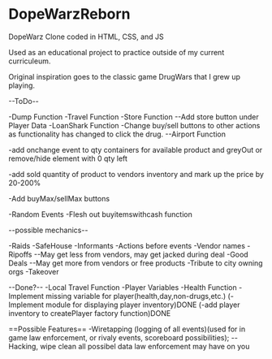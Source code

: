 # DopeWarzReborn

DopeWarz Clone coded in HTML, CSS, and JS

Used as an educational project to practice outside of my current curriculeum.

Original inspiration goes to the classic game DrugWars that I grew up playing.

--ToDo--


-Dump Function
-Travel Function
-Store Function
--Add store button under Player Data
-LoanShark Function
-Change buy/sell buttons to other actions as functionality has changed to click the drug.
--Airport Function

-add onchange event to qty containers for available product and greyOut or remove/hide element with 0 qty left

-add sold quantity of product to vendors inventory and mark up the price by 20-200%

-Add buyMax/sellMax buttons

-Random Events
-Flesh out buyitemswithcash function

--possible mechanics--

-Raids
-SafeHouse
-Informants
-Actions before events
-Vendor names
-Ripoffs
--May get less from vendors, may get jacked during deal
-Good Deals
--May get more from vendors or free products
-Tribute to city owning orgs
-Takeover

--Done?--
-Local Travel Function
-Player Variables
-Health Function
-Implement missing variable for player(health,day,non-drugs,etc.)
(-Implement module for displaying player inventory)DONE
(-add player inventory to createPlayer factory function)DONE

==Possible Features==
-Wiretapping (logging of all events)(used for in game law enforcement, or rivaly events, scoreboard possibilities);
--Hacking, wipe clean all possibel data law enforcement may have on you